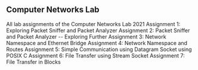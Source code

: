 ## Computer Networks Lab

All lab assignments of the Computer Networks Lab 2021 
Assignment 1: Exploring Packet Sniffer and Packet Analyzer 
Assignment 2: Packet Sniffer and Packet Analyzer -- Exploring Further
Assignment 3: Network Namespace and Ethernet Bridge
Assignment 4: Network Namespace and Routes
Assignment 5: Simple Communication using Datagram Socket using POSIX C
Assignment 6: File Transfer using Stream Socket
Assignment 7: File Transfer in Blocks
